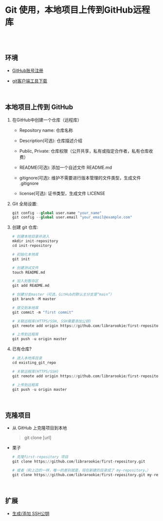 # Git 使用，本地项目上传到GitHub远程库

</br>
</br>

## 环境

- [GitHub账号注册](https://github.com "https://github.com")

- [git客户端工具下载](https://git-scm.com/downloads "https://git-scm.com/downloads")

</br>

## 本地项目上传到 GitHub

1. 在GitHub中创建一个仓库（远程库）

    - Repository name: 仓库名称

    - Description(可选): 仓库描述介绍

    - Public, Private: 仓库权限（公开共享，私有或指定合作者，私有仓库收费）

    - README(可选): 添加一个自述文件 README.md

    - gitignore(可选): 维护不需要进行版本管理的文件类型，生成文件 .gitignore

    - license(可选): 证书类型，生成文件 LICENSE

2. Git 全局设置:

    ```python
    git config --global user.name "your_name"
    git config --global user.email "your_email@example.com"
    ```

3. 创建 git 仓库:

    ```python
    # 创建本地目录并进入
    mkdir init-repository
    cd init-repository

    # 初始化本地库
    git init

    # 创建测试文件
    touch README.md

    # 加入到暂存区
    git add README.md

    # 创建分支master（可选，GitHub的默认主分支是“main”）
    git branch -M master

    # 提交到本地库
    git commit -m "first commit"

    # 关联远程库(HTTPS/SSH, SSH需要添加公钥)
    git remote add origin https://github.com/librarookie/first-repository.git

    # 上传到远程库
    git push -u origin master
    ```

4. 已有仓库?

    ```python
    # 进入本地库目录
    cd existing_git_repo

    # 关联远程库(HTTPS/SSH)
    git remote add origin https://github.com/librarookie/first-repository.git
    
    # 上传到远程库
    git push -u origin master
    ```

</br>

## 克隆项目

- 从 GitHub 上克隆项目到本地

    > git clone [url]

- 栗子

    ```py
    # 克隆first-repository 项目
    git clone https://github.com/librarookie/first-repository.git

    # 或者（和上边的一样，唯一的差别就是，现在新建的目录成了 my-repository。）
    git clone https://github.com/librarookie/first-repository.git my-repository
    ```

</br>

## 扩展

- [生成/添加 SSH公钥](https://www.cnblogs.com/librarookie/p/15390170.html "生成&添加 SSH公钥")
